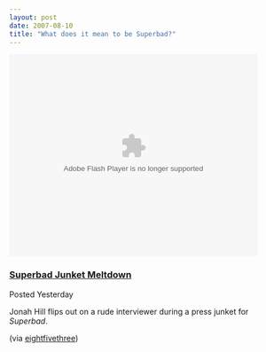 ```yaml
---
layout: post
date: 2007-08-10
title: "What does it mean to be Superbad?"
---
```

<p><embed width="448" height="365" src="http://www.ifilm.com/efp" quality="high" name="efp" align="middle" type="application/x-shockwave-flash" pluginspage="http://www.macromedia.com/go/getflashplayer" flashvars="flvbaseclip=2884490&amp;"></embed></p><h3><a href="http://www.ifilm.com/video/2884490">Superbad Junket Meltdown</a></h3>Posted Yesterday<p>Jonah Hill flips out on a rude interviewer during a press junket for <em>Superbad</em>.</p><p>
 (via <a href="http://www.eightfivethree.com/2007/08/10/what-does-it-mean-to-be-superbad/">eightfivethree</a>)</p>